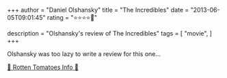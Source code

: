 +++
author = "Daniel Olshansky"
title = "The Incredibles"
date = "2013-06-05T09:01:45"
rating = "⭐⭐⭐⭐🌟"

description = "Olshansky's review of The Incredibles"
tags = [
    "movie",
]
+++


Olshansky was too lazy to write a review for this one...

[🍅 Rotten Tomatoes Info 🍅](https://www.rottentomatoes.com//m/the_incredibles)